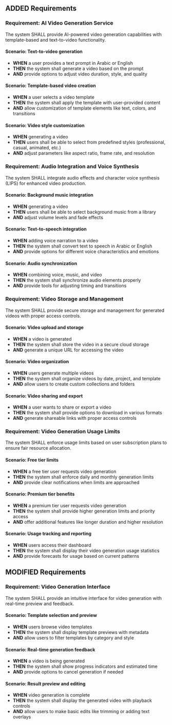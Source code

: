 ## ADDED Requirements
### Requirement: AI Video Generation Service
The system SHALL provide AI-powered video generation capabilities with template-based and text-to-video functionality.

#### Scenario: Text-to-video generation
- **WHEN** a user provides a text prompt in Arabic or English
- **THEN** the system shall generate a video based on the prompt
- **AND** provide options to adjust video duration, style, and quality

#### Scenario: Template-based video creation
- **WHEN** a user selects a video template
- **THEN** the system shall apply the template with user-provided content
- **AND** allow customization of template elements like text, colors, and transitions

#### Scenario: Video style customization
- **WHEN** generating a video
- **THEN** users shall be able to select from predefined styles (professional, casual, animated, etc.)
- **AND** adjust parameters like aspect ratio, frame rate, and resolution

### Requirement: Audio Integration and Voice Synthesis
The system SHALL integrate audio effects and character voice synthesis (LIPS) for enhanced video production.

#### Scenario: Background music integration
- **WHEN** generating a video
- **THEN** users shall be able to select background music from a library
- **AND** adjust volume levels and fade effects

#### Scenario: Text-to-speech integration
- **WHEN** adding voice narration to a video
- **THEN** the system shall convert text to speech in Arabic or English
- **AND** provide options for different voice characteristics and emotions

#### Scenario: Audio synchronization
- **WHEN** combining voice, music, and video
- **THEN** the system shall synchronize audio elements properly
- **AND** provide tools for adjusting timing and transitions

### Requirement: Video Storage and Management
The system SHALL provide secure storage and management for generated videos with proper access controls.

#### Scenario: Video upload and storage
- **WHEN** a video is generated
- **THEN** the system shall store the video in a secure cloud storage
- **AND** generate a unique URL for accessing the video

#### Scenario: Video organization
- **WHEN** users generate multiple videos
- **THEN** the system shall organize videos by date, project, and template
- **AND** allow users to create custom collections and folders

#### Scenario: Video sharing and export
- **WHEN** a user wants to share or export a video
- **THEN** the system shall provide options to download in various formats
- **AND** generate shareable links with proper access controls

### Requirement: Video Generation Usage Limits
The system SHALL enforce usage limits based on user subscription plans to ensure fair resource allocation.

#### Scenario: Free tier limits
- **WHEN** a free tier user requests video generation
- **THEN** the system shall enforce daily and monthly generation limits
- **AND** provide clear notifications when limits are approached

#### Scenario: Premium tier benefits
- **WHEN** a premium tier user requests video generation
- **THEN** the system shall provide higher generation limits and priority access
- **AND** offer additional features like longer duration and higher resolution

#### Scenario: Usage tracking and reporting
- **WHEN** users access their dashboard
- **THEN** the system shall display their video generation usage statistics
- **AND** provide forecasts for usage based on current patterns

## MODIFIED Requirements
### Requirement: Video Generation Interface
The system SHALL provide an intuitive interface for video generation with real-time preview and feedback.

#### Scenario: Template selection and preview
- **WHEN** users browse video templates
- **THEN** the system shall display template previews with metadata
- **AND** allow users to filter templates by category and style

#### Scenario: Real-time generation feedback
- **WHEN** a video is being generated
- **THEN** the system shall show progress indicators and estimated time
- **AND** provide options to cancel generation if needed

#### Scenario: Result preview and editing
- **WHEN** video generation is complete
- **THEN** the system shall display the generated video with playback controls
- **AND** allow users to make basic edits like trimming or adding text overlays


